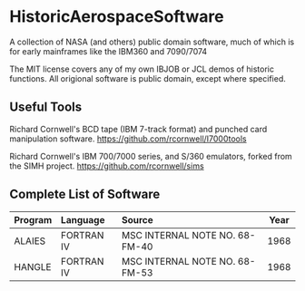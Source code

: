 # HistoricAerospaceSoftware
A collection of NASA (and others) public domain software, much of which is for early mainframes like the IBM360 and 7090/7074

The MIT license covers any of my own IBJOB or JCL demos of historic functions. All origional software is public domain, except where specified.

## Useful Tools

Richard Cornwell's BCD tape (IBM 7-track format) and punched card manipulation software.
https://github.com/rcornwell/I7000tools

Richard Cornwell's IBM 700/7000 series, and S/360 emulators, forked from the SIMH project.
https://github.com/rcornwell/sims

## Complete List of Software
|Program	|Language	|Source							|Year	|
|:---		|:---		|:---							|:----:	|	
|ALAIES   |FORTRAN IV	|MSC INTERNAL NOTE NO. 68-FM-40       |1968	|
|HANGLE		|FORTRAN IV	|MSC INTERNAL NOTE NO. 68-FM-53				|1968	|
